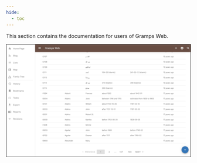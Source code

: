 ```yaml
---
hide:
  - toc
---
```


This section contains the documentation for users of Gramps Web.

![lists_persons.png](lists_persons.png)